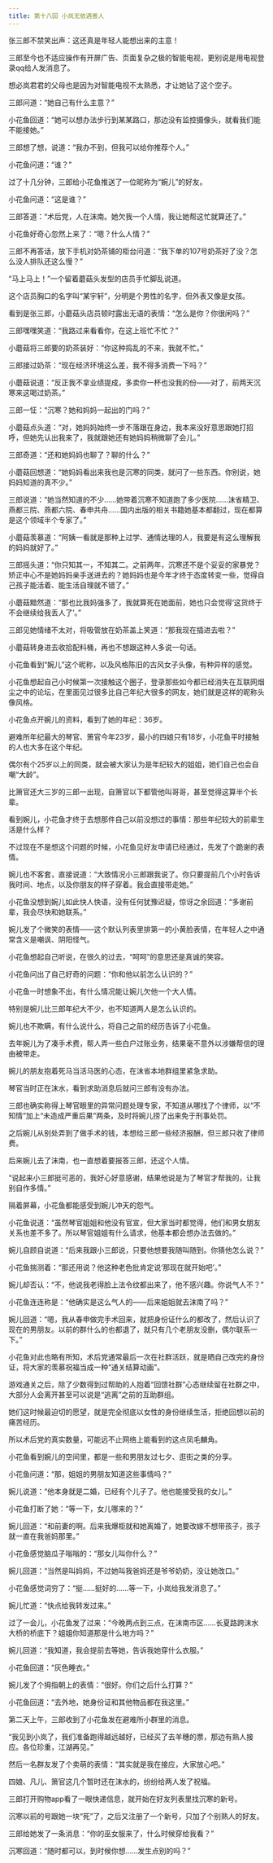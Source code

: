 ```yaml
---
title: 第十八回 小岚无依遇善人
---
```


张三郎不禁笑出声：这还真是年轻人能想出来的主意！

三郎至今也不适应操作有开屏广告、页面复杂之极的智能电视，更别说是用电视登录qq给人发消息了。

想必岚君君的父母也是因为对智能电视不太熟悉，才让她钻了这个空子。

三郎问道：“她自己有什么主意？”

小花鱼回道：“她可以想办法步行到某某路口，那边没有监控摄像头，就看我们能不能接她。”

三郎想了想，说道：“我办不到，但我可以给你推荐个人。”

小花鱼问道：“谁？”

过了十几分钟，三郎给小花鱼推送了一位昵称为“婉儿”的好友。

小花鱼问道：“这是谁？”

三郎答道：“术后党，人在沫南。她欠我一个人情，我让她帮这忙就算还了。”

小花鱼好奇心忽然上来了：“嗯？什么人情？”

三郎不再答话，放下手机对奶茶铺的柜台问道：“我下单的107号奶茶好了没？怎么没人排队还这么慢？”

“马上马上！”一个留着蘑菇头发型的店员手忙脚乱说道。

这个店员胸口的名字叫“某宇轩”，分明是个男性的名字，但外表又像是女孩。

看到是张三郎，小蘑菇头店员顿时露出无语的表情：“怎么是你？你很闲吗？”

三郎嘿嘿笑道：“我路过来看看你，在这上班忙不忙？”

小蘑菇将三郎要的奶茶装好：“你这种捣乱的不来，我就不忙。”

三郎接过奶茶：“现在经济环境这么差，我不得多消费一下吗？”

小蘑菇说道：“反正我不拿业绩提成，多卖你一杯也没我的份——对了，前两天沉寒来这喝过奶茶。”

三郎一怔：“沉寒？她和妈妈一起出的门吗？”

小蘑菇点头道：“对，她妈妈始终一步不落跟在身边，我本来没好意思跟她打招呼，但她先认出我来了，我就跟她还有她妈妈稍微聊了会儿。”

三郎奇道：“还和她妈妈也聊了？聊的什么？”

小蘑菇回想道：“她妈妈看出来我也是沉寒的同类，就问了一些东西。你别说，她妈妈知道的真不少。”

三郎说道：“她当然知道的不少……她带着沉寒不知道跑了多少医院……沫省精卫、燕都三院、燕都六院、春申共舟……国内出版的相关书籍她基本都翻过，现在都算是这个领域半个专家了。”

小蘑菇羡慕道：“阿姨一看就是那种上过学、通情达理的人，我要是有这么理解我的妈妈就好了。”

三郎摇头道：“你只知其一，不知其二。之前两年，沉寒还不是个妥妥的家暴党？矫正中心不是她妈妈亲手送进去的？她妈妈也是今年才终于态度转变一些，觉得自己孩子能活着、能生活自理就不错了。”

小蘑菇黯然道：“那也比我妈强多了，我就算死在她面前，她也只会觉得‘这货终于不会继续给我丢人了’。”

三郎见她情绪不太对，将吸管放在奶茶盖上笑道：“那我现在插进去啦？”

小蘑菇转身进去收拾配料桶，再也不想跟这种人多说一句话。

小花鱼看到“婉儿”这个昵称，以及风格陈旧的古风女子头像，有种异样的感觉。

小花鱼想起自己小时候第一次接触这个圈子，登录那些如今都已经消失在互联网烟尘之中的论坛，在里面见过很多比自己年纪大很多的网友，她们就是这样的昵称头像风格。

小花鱼点开婉儿的资料，看到了她的年纪：36岁。

避难所年纪最大的琴官、箫官今年23岁，最小的四娘只有18岁，小花鱼平时接触的人也大多在这个年纪。

偶尔有个25岁以上的同类，就会被大家认为是年纪较大的姐姐，她们自己也会自嘲“大龄”。

比箫官还大三岁的三郎一出现，自箫官以下都管他叫哥哥，甚至觉得这算半个长辈。

看到婉儿，小花鱼才终于去想那件自己以前没想过的事情：那些年纪较大的前辈生活是什么样？

不过现在不是想这个问题的时候，小花鱼见好友申请已经通过，先发了个跪谢的表情。

婉儿也不客套，直接说道：“大致情况小三郎跟我说了。你只要提前几个小时告诉我时间、地点，以及你朋友的样子穿着。我会直接带走她。”

小花鱼没想到婉儿如此快人快语，没有任何犹豫迟疑，惊讶之余回道：“多谢前辈，我会尽快和她联系。”

婉儿发了个微笑的表情——这个默认列表里排第一的小黄脸表情，在年轻人之中通常含义是嘲讽、阴阳怪气。

小花鱼想起自己听说，在很久的过去，“呵呵”的意思还是真诚的笑容。

小花鱼问出了自己好奇的问题：“你和他以前怎么认识的？”

小花鱼一时想象不出，有什么情况能让婉儿欠他一个大人情。

特别是婉儿比三郎年纪大不少，也不知道两人是怎么认识的。

婉儿也不欺瞒，有什么说什么，将自己之前的经历告诉了小花鱼。

去年婉儿为了凑手术费，帮人弄一些白户过账业务，结果毫不意外以涉嫌帮信的理由被带走。

婉儿的朋友抱着死马当活马医的心态，在沫省本地群组里紧急求助。

琴官当时正在沫水，看到求助消息后就问三郎有没有办法。

三郎也确实称得上琴官眼里的异常问题处理专家，不知道从哪找了个律师，以“不知情”加上“未造成严重后果”两条，及时将婉儿捞了出来免于刑事处罚。

之后婉儿从别处弄到了做手术的钱，本想给三郎一些经济报酬，但三郎只收了律师费。

后来婉儿去了沫南，也一直想着要报答三郎，还这个人情。

“说起来小三郎挺可恶的，我好心好意感谢，结果他说是为了琴官才帮我的，让我别自作多情。”

隔着屏幕，小花鱼都能感受到婉儿冲天的怨气。

小花鱼说道：“虽然琴官姐姐和他没有官宣，但大家当时都觉得，他们和男女朋友关系也差不多了。所以琴官姐姐有什么请求，他基本都会想办法去做的。”

婉儿自顾自说道：“后来我跟小三郎说，只要他想要我随叫随到。你猜他怎么说？”

小花鱼揣测着：“那还用说？他这种老色批肯定说‘那现在就开始吧’。”

婉儿却否认：“不，他说我老得脸上法令纹都出来了，他不感兴趣。你说气人不？”

小花鱼连连称是：“他确实是这么气人的——后来姐姐就去沫南了吗？”

婉儿回道：“嗯，我从春申做完手术回来，就把身份证什么的都改了，然后认识了现在的男朋友。以前的群什么的也都退了，就只有几个老朋友没删，偶尔联系一下。”

小花鱼对此也略有所知，术后党通常最后一次在社群活跃，就是晒自己改完的身份证，将大家的羡慕祝福当成一种“通关结算动画”。

游戏通关之后，除了少数得到过帮助的人抱着“回馈社群”心态继续留在社群之中，大部分人会离开甚至可以说是“逃离”之前的互助群组。

她们这时候最迫切的愿望，就是完全彻底以女性的身份继续生活，拒绝回想以前的痛苦经历。

所以术后党的真实数量，可能远不止网络上能看到的这点凤毛麟角。

小花鱼看到婉儿的空间里，都是一些和男朋友过七夕、逛街之类的分享。

小花鱼问道：“那，姐姐的男朋友知道这些事情吗？”

婉儿说道：“他本身就是二婚，已经有个儿子了。他也能接受我的女儿。”

小花鱼打断了她：“等一下，女儿哪来的？”

婉儿回道：“和前妻的啊。后来我爆柜就和她离婚了，她要改嫁不想带孩子，孩子就一直在我爸妈那里。”

小花鱼感觉脑瓜子嗡嗡的：“那女儿叫你什么？”

婉儿回道：“当然是叫妈妈，不过她叫我爸妈还是爷爷奶奶，没让她改口。”

小花鱼感觉词穷了：“挺……挺好的……等一下，小岚给我发消息了。”

婉儿忙道：“快点给我转发过来。”

过了一会儿，小花鱼发了过来：“今晚两点到三点，在沫南市区……长夏路跨沫水大桥的桥底下？姐姐你知道那是什么地方吗？”

婉儿回道：“我知道，我会提前去等她，告诉我她穿什么衣服。”

小花鱼回道：“灰色睡衣。”

婉儿发了个拇指朝上的表情：“很好。你们之后什么打算？”

小花鱼回道：“去外地，她身份证和其他物品都在我这里。”

第二天上午，三郎收到了小花鱼发在避难所小群里的消息。

“我见到小岚了，我们准备跑得越远越好，已经买了去羊穗的票，那边有熟人接应。各位珍重，江湖再见。”

然后一名群友发了个卖萌的表情：“其实就是我在接应，大家放心吧。”

四娘、凡儿、箫官这几个暂时还在沫水的，纷纷给两人发了祝福。

三郎打开购物app看了一眼快递信息，就开始在好友列表里找沉寒的新号。

沉寒以前的号跟她一块“死”了，之后又注册了一个新号，只加了个别熟人的好友。

三郎给她发了一条消息：“你的巫女服来了，什么时候穿给我看？”

沉寒回道：“随时都可以，到时候你想……发生点别的吗？”
